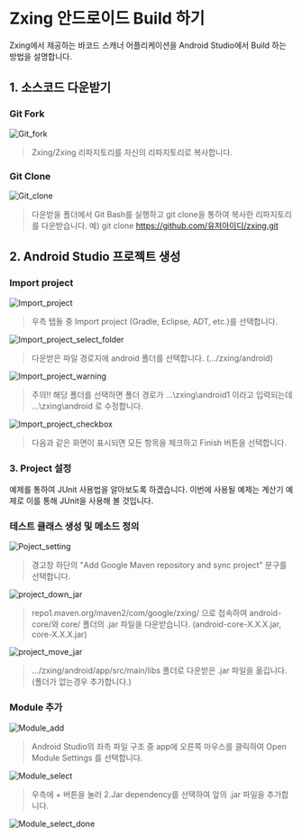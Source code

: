  # Zxing 안드로이드 Build 하기

 Zxing에서 제공하는 바코드 스캐너 어플리케이션을 Android Studio에서 Build 하는 방법을 설명합니다.

 <h2>1. 소스코드 다운받기</h2>

 <h3> Git Fork </h3>

  ![Git_fork](./img_ko/git_fork.png)
  >Zxing/Zxing 리파지토리를 자신의 리파지토리로 복사합니다.

  <h3> Git Clone</h3>

  ![Git_clone](./img_ko/git_clone.png)
  >다운받을 폴더에서 Git Bash를 실행하고 git clone을 통하여 복사한 리파지토리를 다운받습니다.
  예) git clone https://github.com/유저아이디/zxing.git

<h2>2. Android Studio 프로젝트 생성</h2>

  <h3> Import project </h3>

  ![Import_project](./img_ko/import_project.png)
  >우측 탭들 중 Import project (Gradle, Eclipse, ADT, etc.)를 선택합니다.

  ![Import_project_select_folder](./img_ko/import_project_select_folder.png)
  >다운받은 파일 경로지에 android 폴더를 선택합니다. (.../zxing/android)

  ![Import_project_warning](./img_ko/import_project_warning.png)
  >주의!! 해당 폴더를 선택하면 폴더 경로가 ...\zxing\android1 이라고 입력되는데 ...\zxing\android 로 수정합니다.

  ![Import_project_checkbox](./img_ko/Import_project_checkbox.png)
  >다음과 같은 화면이 표시되면 모든 항목을 체크하고 Finish 버튼을 선택합니다.

 <h3>3. Project 설정</h3>

 예제를 통하여 JUnit 사용법을 알아보도록 하겠습니다.
 이번에 사용될 예제는 계산기 예제로 이를 통해 JUnit을 사용해 볼 것입니다.

 <h3> 테스트 클래스 생성 및 메소드 정의</h3>

  ![Poject_setting](./img_ko/project_sync.png)
  >경고창 하단의 "Add Google Maven repository and sync project" 문구를 선택합니다.

  ![project_down_jar](./img_ko/project_down_jar.png)
  >repo1.maven.org/maven2/com/google/zxing/ 으로 접속하여 android-core/와 core/ 폴더의 .jar 파일을 다운받습니다. (android-core-X.X.X.jar, core-X.X.X.jar)

  ![project_move_jar](./img_ko/project_move_jar.png)
  >.../zxing/android/app/src/main/libs 폴더로 다운받은 .jar 파일을 옮깁니다.
  (폴더가 없는경우 추가합니다.)

 <h3> Module 추가 </h3>

 ![Module_add](./img_ko/modules_add.png)
 >Android Studio의 좌측 파일 구조 중 app에 오른쪽 마우스를 클릭하여 Open Module Settings 를 선택합니다.

 ![Module_select](./img_ko/modules_select.png)
 >우측에 + 버튼을 눌러 2.Jar dependency를 선택하여 앞의 .jar 파일을 추가합니다.

![Module_select_done](./img_ko/modules_select_finish.png)